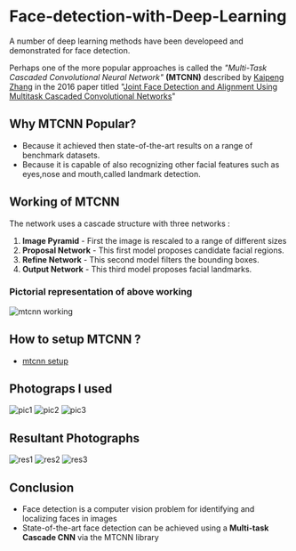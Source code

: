 # Face-detection-with-Deep-Learning

A number of deep learning methods have been developeed and demonstrated for face detection.

Perhaps one of the more popular approaches is called the _"Multi-Task Cascaded Convolutional Neural Network"_ **(MTCNN)** described by [Kaipeng Zhang](https://kpzhang93.github.io/) in the 2016 paper titled "[Joint Face Detection and Alignment Using Multitask Cascaded Convolutional Networks](https://arxiv.org/abs/1604.02878)"

## Why MTCNN Popular?

- Because it achieved then state-of-the-art results on a range of benchmark datasets.
- Because it is capable of also recognizing other facial features such as eyes,nose and mouth,called landmark detection.

## Working of MTCNN

The network uses a cascade structure with three networks :

1. **Image Pyramid** - First the image is rescaled to a range of different sizes
2. **Proposal Network** - This first model proposes candidate facial regions.
3. **Refine Network** - This second model filters the bounding boxes.
4. **Output Network** - This third model proposes facial landmarks.

### Pictorial representation of above working

![mtcnn working](https://github.com/kuluruvineeth/Face-X/blob/master/Face-Detection/Face%20Detection%20using%20MTCNN/mtcnn.webp)

## How to setup MTCNN ?

- [mtcnn setup](https://pypi.org/project/mtcnn/)

## Photograps I used

![pic1](https://github.com/kuluruvineeth/Face-X/blob/master/Face-Detection/Face%20Detection%20using%20MTCNN/test1.jpg)
![pic2](https://github.com/kuluruvineeth/Face-X/blob/master/Face-Detection/Face%20Detection%20using%20MTCNN/test1.jpg)
![pic3](https://github.com/kuluruvineeth/Face-X/blob/master/Face-Detection/Face%20Detection%20using%20MTCNN/test2.jpg)

## Resultant Photographs

![res1](https://github.com/kuluruvineeth/Face-X/blob/master/Face-Detection/Face%20Detection%20using%20MTCNN/res1.png)
![res2](https://github.com/kuluruvineeth/Face-X/blob/master/Face-Detection/Face%20Detection%20using%20MTCNN/res1.1.png)
![res3](https://github.com/kuluruvineeth/Face-X/blob/master/Face-Detection/Face%20Detection%20using%20MTCNN/res2.png)

## Conclusion

- Face detection is a computer vision problem for identifying and localizing faces in images
- State-of-the-art face detection can be achieved using a **Multi-task Cascade CNN** via the MTCNN library
